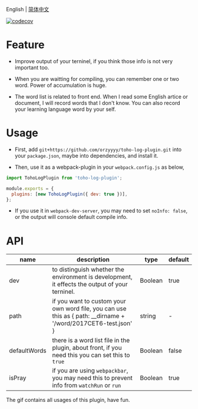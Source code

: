 English | [简体中文](./README-zh_CN.md)

[![codecov](https://codecov.io/gh/orzyyyy/toho-log-plugin/branch/master/graph/badge.svg)](https://codecov.io/gh/orzyyyy/toho-log-plugin)

# Feature

- Improve output of your terninel, if you think those info is not very important too.

- When you are waitting for compiling, you can remember one or two word. Power of accumulation is huge.

- The word list is related to front end. When I read some English artice or document, I will record words that I don't know. You can also record your learning language word by your self.

# Usage

- First, add `git+https://github.com/orzyyyy/toho-log-plugin.git` into your `package.json`, maybe into dependencies, and install it.

- Then, use it as a webpack-plugin in your `webpack.config.js` as below,

```javascript
import TohoLogPlugin from 'toho-log-plugin';

module.exports = {
  plugins: [new TohoLogPlugin({ dev: true })],
};
```

- If you use it in `webpack-dev-server`, you may need to set `noInfo: false`, or the output will console default compile info.

# API

| name         | description                                                                                                      | type    | default |
| ------------ | ---------------------------------------------------------------------------------------------------------------- | ------- | ------- |
| dev          | to distinguish whether the environment is development, it effects the output of your terninel.                   | Boolean | true    |
| path         | if you want to custom your own word file, you can use this as { path: \_\_dirname + '/word/2017CET6-test.json' } | string  | -       |
| defaultWords | there is a word list file in the plugin, about front, if you need this you can set this to `true`                | Boolean | false   |
| isPray       | if you are using `webpackbar`, you may need this to prevent info from `watchRun` or `run`                        | Boolean | true    |

The gif contains all usages of this plugin, have fun.
